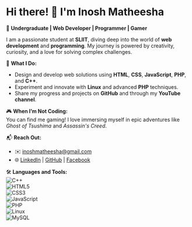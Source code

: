 # Hi there! 👋 I'm Inosh Matheesha  

🌟 **Undergraduate | Web Developer | Programmer | Gamer**  

I am a passionate student at **SLIIT**, diving deep into the world of **web development** and **programming**. My journey is powered by creativity, curiosity, and a love for solving complex challenges.  

🚀 **What I Do:**  
- Design and develop web solutions using **HTML**, **CSS**, **JavaScript**, **PHP**, and **C++**.  
- Experiment and innovate with **Linux** and advanced **PHP** techniques.  
- Share my progress and projects on **GitHub** and through my **YouTube channel**.  

🎮 **When I’m Not Coding:**  
You can find me gaming! I love immersing myself in epic adventures like *Ghost of Tsushima* and *Assassin's Creed*.  

📬 **Reach Out:**  
- ✉️ [inoshmatheesha@gmail.com](mailto:inoshmatheesha@gmail.com)  
- 🌐 [LinkedIn](https://linkedin.com/in/your-profile) | [GitHub](https://github.com/your-profile) | [Facebook](https://facebook.com/inosh2003)  

🛠️ **Languages and Tools:**  
![C++](https://img.shields.io/badge/-C++-00599C?style=for-the-badge&logo=cplusplus&logoColor=white)  
![HTML5](https://img.shields.io/badge/-HTML5-E34F26?style=for-the-badge&logo=html5&logoColor=white)  
![CSS3](https://img.shields.io/badge/-CSS3-1572B6?style=for-the-badge&logo=css3&logoColor=white)  
![JavaScript](https://img.shields.io/badge/-JavaScript-F7DF1E?style=for-the-badge&logo=javascript&logoColor=black)  
![PHP](https://img.shields.io/badge/-PHP-777BB4?style=for-the-badge&logo=php&logoColor=white)  
![Linux](https://img.shields.io/badge/-Linux-FCC624?style=for-the-badge&logo=linux&logoColor=black)  
![MySQL](https://img.shields.io/badge/-MySQL-4479A1?style=for-the-badge&logo=mysql&logoColor=white)  

